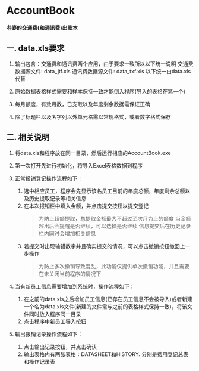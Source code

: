 # AccountBook

**老婆的交通费(和通讯费)出账本**

## 一. data.xls要求

1. 输出包含：交通费和通讯费两个应用，由于要求一致所以以下统一说明
    交通费数据源文件: data_jtf.xls
    通讯费数据源文件: data_txf.xls
    以下统一由data.xls代替

2. 原始数据表格样式需要和样本保持一致才能倒入程序(导入的表格在第一个)

3. 每月额度，有效月数，已支取以及年度剩余数据需保证正确

4. 除了标题栏以及名字列以外单元格需以常规格式，或者数字格式保存

## 二. 相关说明

1. 将data.xls和程序放在同一目录，然后运行相应的AccountBook.exe

2. 第一次打开先进行初始化，将导入Excel表格数据到程序

3. 正常报销登记操作流程如下：
	1. 选中相应员工，程序会先显示该名员工目前的年度总额，年度剩余总额以及历史提取记录等相关信息
	2. 在本次报销栏中填入金额，并点击提交按钮以提交登记
		> 为防止超额提取，总提取金额最大不超过至次月为止的额度
		> 当金额超出后会提醒是否继续，可以选择是否继续
		> 信息提交后在历史记录栏内同时会增加相关信息
	3. 若提交时出现输错数字并且确实提交的情况，可以点击撤销按钮撤回上一步操作
		> 为防止多次撤销导致混乱，此功能仅提供单次撤销功能，并且需要在未关闭当前程序的情况下

4. 当有新员工信息需要增加到系统时，操作流程如下：
	1. 在之前的data.xls之后增加员工信息(已存在员工信息不会被导入)或者新建一个名为data.xls文件(新建的文件需与之前的表格样式保持一致)，将该文件同时放入程序同一目录
	2. 点击程序中新员工导入按钮

5. 输出报销记录操作流程如下：
	1. 点击输出记录按钮，并点击确认
	2. 输出表格内有两张表格：DATASHEET和HISTORY. 分别是费用登记总表和操作记录表
